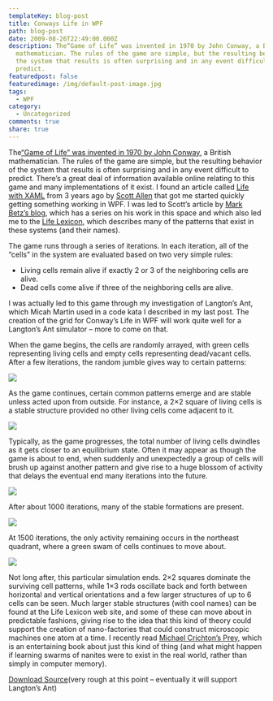 ```yaml
---
templateKey: blog-post
title: Conways Life in WPF
path: blog-post
date: 2009-08-26T22:49:00.000Z
description: The“Game of Life” was invented in 1970 by John Conway, a British
  mathematician. The rules of the game are simple, but the resulting behavior of
  the system that results is often surprising and in any event difficult to
  predict.
featuredpost: false
featuredimage: /img/default-post-image.jpg
tags:
  - WPF
category:
  - Uncategorized
comments: true
share: true
---
```

The[“Game of Life” was invented in 1970 by John Conway](http://en.wikipedia.org/wiki/Conway%27s_Game_of_Life), a British mathematician. The rules of the game are simple, but the resulting behavior of the system that results is often surprising and in any event difficult to predict. There’s a great deal of information available online relating to this game and many implementations of it exist. I found an article called [Life with XAML](http://www.odetocode.com/Articles/444.aspx) from 3 years ago by [Scott Allen](http://devmavens.com/ScottAllen) that got me started quickly getting something working in WPF. I was led to Scott’s article by [Mark Betz’s blog](http://www.markbetz.net/articles/programming-life-in-the-wpf/6), which has a series on his work in this space and which also led me to the [Life Lexicon](http://www.bitstorm.org/gameoflife/lexicon), which describes many of the patterns that exist in these systems (and their names).

The game runs through a series of iterations. In each iteration, all of the “cells” in the system are evaluated based on two very simple rules:

* Living cells remain alive if exactly 2 or 3 of the neighboring cells are alive.
* Dead cells come alive if three of the neighboring cells are alive.

I was actually led to this game through my investigation of Langton’s Ant, which Micah Martin used in a code kata I described in my last post. The creation of the grid for Conway’s Life in WPF will work quite well for a Langton’s Ant simulator – more to come on that.

When the game begins, the cells are randomly arrayed, with green cells representing living cells and empty cells representing dead/vacant cells. After a few iterations, the random jumble gives way to certain patterns:

![](/img/life-in-wps.png)

As the game continues, certain common patterns emerge and are stable unless acted upon from outside. For instance, a 2×2 square of living cells is a stable structure provided no other living cells come adjacent to it.

![](/img/life-in-wps2.png)

Typically, as the game progresses, the total number of living cells dwindles as it gets closer to an equilibrium state. Often it may appear as though the game is about to end, when suddenly and unexpectedly a group of cells will brush up against another pattern and give rise to a huge blossom of activity that delays the eventual end many iterations into the future.

![](/img/life-in-wps3.png)

After about 1000 iterations, many of the stable formations are present.

![](/img/life-in-wps4.png)

At 1500 iterations, the only activity remaining occurs in the northeast quadrant, where a green swam of cells continues to move about.

![](/img/life-in-wps5.png)

Not long after, this particular simulation ends. 2×2 squares dominate the surviving cell patterns, while 1×3 rods oscillate back and forth between horizontal and vertical orientations and a few larger structures of up to 6 cells can be seen. Much larger stable structures (with cool names) can be found at the Life Lexicon web site, and some of these can move about in predictable fashions, giving rise to the idea that this kind of theory could support the creation of nano-factories that could construct microscopic machines one atom at a time. I recently read [Michael Crichton’s Prey](http://www.amazon.com/gp/product/0061703087?ie=UTF8&tag=aspalliancecom&linkCode=as2&camp=1789&creative=390957&creativeASIN=0061703087), which is an entertaining book about just this kind of thing (and what might happen if learning swarms of nanites were to exist in the real world, rather than simply in computer memory).

[Download Source](http://stevesmithblog.s3.amazonaws.com/LangtonAnt.zip)(very rough at this point – eventually it will support Langton’s Ant)